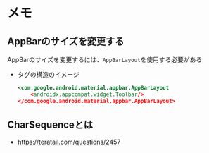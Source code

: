 # メモ

## AppBarのサイズを変更する

AppBarのサイズを変更するには、`AppBarLayout`を使用する必要がある

- タグの構造のイメージ

    ```xml
    <com.google.android.material.appbar.AppBarLayout
        <androidx.appcompat.widget.Toolbar/>
    </com.google.android.material.appbar.AppBarLayout>
    ```

## CharSequenceとは

- https://teratail.com/questions/2457
